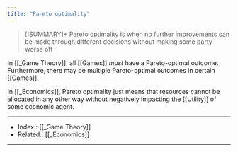 ```yaml
---
title: "Pareto optimality" 
---
```

> [!SUMMARY]+
> Pareto optimality is when no further improvements can be made through different decisions without making some party worse off

In [[_Game Theory]], all [[Games]] *must* have a Pareto-optimal outcome. Furthermore, there may be multiple Pareto-optimal outcomes in certain [[Games]].

In [[_Economics]], Pareto optimality just means that resources cannot be allocated in any other way without negatively impacting the [[Utility]] of some economic agent.

---
- Index:: [[_Game Theory]]
- Related:: [[_Economics]]
---